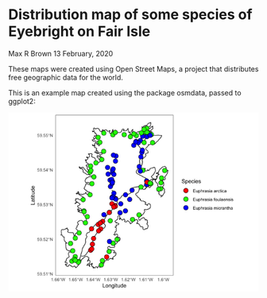 Distribution map of some species of Eyebright on Fair Isle
================
Max R Brown
13 February, 2020

These maps were created using Open Street Maps, a project that
distributes free geographic data for the world.

This is an example map created using the package osmdata, passed to
ggplot2:

![](README_files/figure-gfm/unnamed-chunk-1-1.png)<!-- -->
